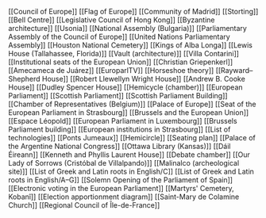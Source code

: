 [[Council of Europe]]
[[Flag of Europe]]
[[Community of Madrid]]
[[Storting]]
[[Bell Centre]]
[[Legislative Council of Hong Kong]]
[[Byzantine architecture]]
[[Usonia]]
[[National Assembly (Bulgaria)]]
[[Parliamentary Assembly of the Council of Europe]]
[[United Nations Parliamentary Assembly]]
[[Houston National Cemetery]]
[[Kings of Alba Longa]]
[[Lewis House (Tallahassee, Florida)]]
[[Vault (architecture)]]
[[Villa Contarini]]
[[Institutional seats of the European Union]]
[[Christian Griepenkerl]]
[[Amecameca de Juárez]]
[[EuroparlTV]]
[[Horseshoe theory]]
[[Rayward–Shepherd House]]
[[Robert Llewellyn Wright House]]
[[Andrew B. Cooke House]]
[[Dudley Spencer House]]
[[Hemicycle (chamber)]]
[[European Parliament]]
[[Scottish Parliament]]
[[Scottish Parliament Building]]
[[Chamber of Representatives (Belgium)]]
[[Palace of Europe]]
[[Seat of the European Parliament in Strasbourg]]
[[Brussels and the European Union]]
[[Espace Léopold]]
[[European Parliament in Luxembourg]]
[[Brussels Parliament building]]
[[European institutions in Strasbourg]]
[[List of technologies]]
[[Ponts Jumeaux]]
[[Hemicircle]]
[[Seating plan]]
[[Palace of the Argentine National Congress]]
[[Ottawa Library (Kansas)]]
[[Dáil Éireann]]
[[Kenneth and Phyllis Laurent House]]
[[Debate chamber]]
[[Our Lady of Sorrows (Cristóbal de Villalpando)]]
[[Malinalco (archeological site)]]
[[List of Greek and Latin roots in English/C]]
[[List of Greek and Latin roots in English/A–G]]
[[Solemn Opening of the Parliament of Spain]]
[[Electronic voting in the European Parliament]]
[[Martyrs' Cemetery, Kobanî]]
[[Election apportionment diagram]]
[[Saint-Mary de Colamine Church]]
[[Regional Council of Île-de-France]]
